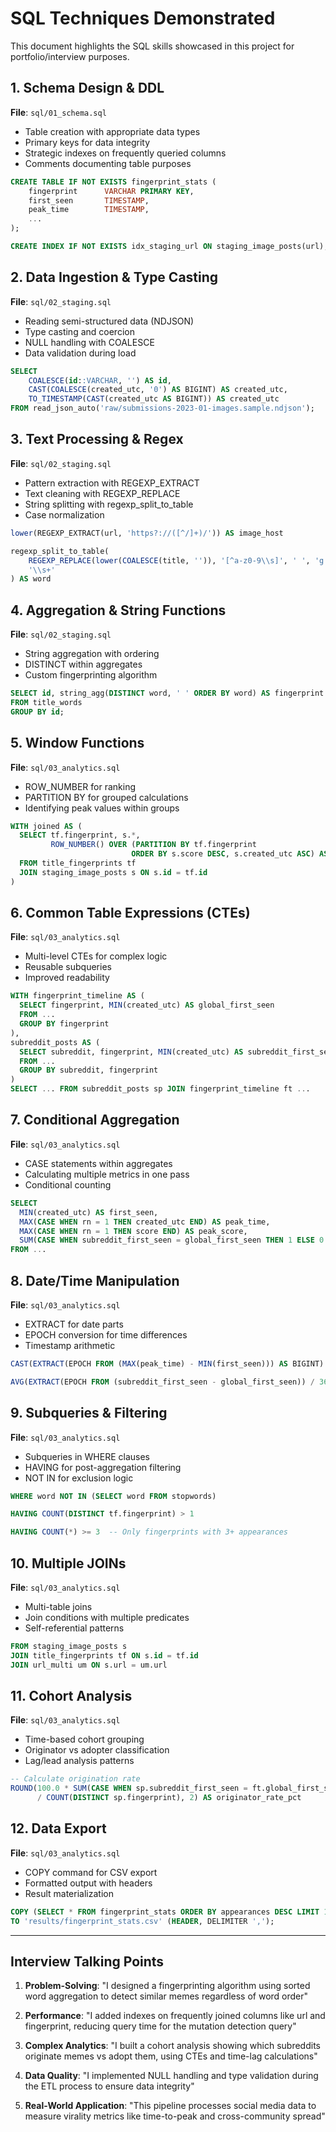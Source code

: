 # SQL Techniques Demonstrated

This document highlights the SQL skills showcased in this project for portfolio/interview purposes.

## 1. Schema Design & DDL
**File**: `sql/01_schema.sql`

- Table creation with appropriate data types
- Primary keys for data integrity
- Strategic indexes on frequently queried columns
- Comments documenting table purposes

```sql
CREATE TABLE IF NOT EXISTS fingerprint_stats (
    fingerprint      VARCHAR PRIMARY KEY,
    first_seen       TIMESTAMP,
    peak_time        TIMESTAMP,
    ...
);

CREATE INDEX IF NOT EXISTS idx_staging_url ON staging_image_posts(url);
```

## 2. Data Ingestion & Type Casting
**File**: `sql/02_staging.sql`

- Reading semi-structured data (NDJSON)
- Type casting and coercion
- NULL handling with COALESCE
- Data validation during load

```sql
SELECT
    COALESCE(id::VARCHAR, '') AS id,
    CAST(COALESCE(created_utc, '0') AS BIGINT) AS created_utc,
    TO_TIMESTAMP(CAST(created_utc AS BIGINT)) AS created_utc
FROM read_json_auto('raw/submissions-2023-01-images.sample.ndjson');
```

## 3. Text Processing & Regex
**File**: `sql/02_staging.sql`

- Pattern extraction with REGEXP_EXTRACT
- Text cleaning with REGEXP_REPLACE
- String splitting with regexp_split_to_table
- Case normalization

```sql
lower(REGEXP_EXTRACT(url, 'https?://([^/]+)/')) AS image_host

regexp_split_to_table(
    REGEXP_REPLACE(lower(COALESCE(title, '')), '[^a-z0-9\\s]', ' ', 'g'),
    '\\s+'
) AS word
```

## 4. Aggregation & String Functions
**File**: `sql/02_staging.sql`

- String aggregation with ordering
- DISTINCT within aggregates
- Custom fingerprinting algorithm

```sql
SELECT id, string_agg(DISTINCT word, ' ' ORDER BY word) AS fingerprint
FROM title_words
GROUP BY id;
```

## 5. Window Functions
**File**: `sql/03_analytics.sql`

- ROW_NUMBER for ranking
- PARTITION BY for grouped calculations
- Identifying peak values within groups

```sql
WITH joined AS (
  SELECT tf.fingerprint, s.*, 
         ROW_NUMBER() OVER (PARTITION BY tf.fingerprint 
                           ORDER BY s.score DESC, s.created_utc ASC) AS rn
  FROM title_fingerprints tf
  JOIN staging_image_posts s ON s.id = tf.id
)
```

## 6. Common Table Expressions (CTEs)
**File**: `sql/03_analytics.sql`

- Multi-level CTEs for complex logic
- Reusable subqueries
- Improved readability

```sql
WITH fingerprint_timeline AS (
  SELECT fingerprint, MIN(created_utc) AS global_first_seen
  FROM ...
  GROUP BY fingerprint
),
subreddit_posts AS (
  SELECT subreddit, fingerprint, MIN(created_utc) AS subreddit_first_seen
  FROM ...
  GROUP BY subreddit, fingerprint
)
SELECT ... FROM subreddit_posts sp JOIN fingerprint_timeline ft ...
```

## 7. Conditional Aggregation
**File**: `sql/03_analytics.sql`

- CASE statements within aggregates
- Calculating multiple metrics in one pass
- Conditional counting

```sql
SELECT
  MIN(created_utc) AS first_seen,
  MAX(CASE WHEN rn = 1 THEN created_utc END) AS peak_time,
  MAX(CASE WHEN rn = 1 THEN score END) AS peak_score,
  SUM(CASE WHEN subreddit_first_seen = global_first_seen THEN 1 ELSE 0 END) AS originated_count
FROM ...
```

## 8. Date/Time Manipulation
**File**: `sql/03_analytics.sql`

- EXTRACT for date parts
- EPOCH conversion for time differences
- Timestamp arithmetic

```sql
CAST(EXTRACT(EPOCH FROM (MAX(peak_time) - MIN(first_seen))) AS BIGINT) AS time_to_peak_s

AVG(EXTRACT(EPOCH FROM (subreddit_first_seen - global_first_seen)) / 3600.0) AS avg_adoption_delay_hours
```

## 9. Subqueries & Filtering
**File**: `sql/03_analytics.sql`

- Subqueries in WHERE clauses
- HAVING for post-aggregation filtering
- NOT IN for exclusion logic

```sql
WHERE word NOT IN (SELECT word FROM stopwords)

HAVING COUNT(DISTINCT tf.fingerprint) > 1

HAVING COUNT(*) >= 3  -- Only fingerprints with 3+ appearances
```

## 10. Multiple JOINs
**File**: `sql/03_analytics.sql`

- Multi-table joins
- Join conditions with multiple predicates
- Self-referential patterns

```sql
FROM staging_image_posts s
JOIN title_fingerprints tf ON s.id = tf.id
JOIN url_multi um ON s.url = um.url
```

## 11. Cohort Analysis
**File**: `sql/03_analytics.sql`

- Time-based cohort grouping
- Originator vs adopter classification
- Lag/lead analysis patterns

```sql
-- Calculate origination rate
ROUND(100.0 * SUM(CASE WHEN sp.subreddit_first_seen = ft.global_first_seen THEN 1 ELSE 0 END) 
      / COUNT(DISTINCT sp.fingerprint), 2) AS originator_rate_pct
```

## 12. Data Export
**File**: `sql/03_analytics.sql`

- COPY command for CSV export
- Formatted output with headers
- Result materialization

```sql
COPY (SELECT * FROM fingerprint_stats ORDER BY appearances DESC LIMIT 1000) 
TO 'results/fingerprint_stats.csv' (HEADER, DELIMITER ',');
```

---

## Interview Talking Points

1. **Problem-Solving**: "I designed a fingerprinting algorithm using sorted word aggregation to detect similar memes regardless of word order"

2. **Performance**: "I added indexes on frequently joined columns like url and fingerprint, reducing query time for the mutation detection query"

3. **Complex Analytics**: "I built a cohort analysis showing which subreddits originate memes vs adopt them, using CTEs and time-lag calculations"

4. **Data Quality**: "I implemented NULL handling and type validation during the ETL process to ensure data integrity"

5. **Real-World Application**: "This pipeline processes social media data to measure virality metrics like time-to-peak and cross-community spread"
